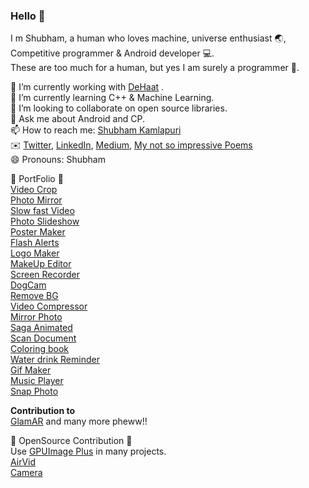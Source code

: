 ### Hello 👋
I m Shubham, a human who loves machine, universe enthusiast :earth_asia:, Competitive programmer & Android developer :computer:.\
These are too much for a human, but yes I am surely a programmer :information_desk_person:.


  🔭 I’m currently working with [DeHaat](https://agrevolution.in/) .\
  🌱 I’m currently learning C++ & Machine Learning.\
  👯 I’m looking to collaborate on open source libraries.\
  💬 Ask me about Android and CP.\
  📫 How to reach me: [Shubham Kamlapuri](mailto:shubhwicked@gmail.com?subject=[GitHub]%20Source%20Han%20Sans)\
  :envelope: [Twitter](https://twitter.com/SHUBH_DUDE), [LinkedIn](https://www.linkedin.com/in/shubhamkamlapuri/), [Medium](https://medium.com/@shubhwicked), [My not so impressive Poems](https://hellopoetry.com/shubhwicked/) <br/>
  😄 Pronouns: Shubham

:bookmark: PortFolio :bookmark:\
  [Video Crop](https://play.google.com/store/apps/details?id=com.fotopix.cropvideotrim)\
  [Photo Mirror](https://play.google.com/store/apps/details?id=com.Biplabs.SquarePhotoMirror)\
  [Slow fast Video](https://play.google.com/store/apps/details?id=com.VideobirdStudio.SlowMotionVideo)\
  [Photo Slideshow](https://play.google.com/store/apps/details?id=com.PICCHAT.PictureVideoSlideshowMusic)\
  [Poster Maker](https://play.google.com/store/apps/details?id=com.cmobileapps.posters)\
  [Flash Alerts](https://play.google.com/store/apps/details?id=com.fantasticdroid.flashalerts)\
  [Logo Maker](https://play.google.com/store/apps/details?id=com.VideobirdStudio.LogoMaker)\
  [MakeUp Editor](https://play.google.com/store/apps/details?id=com.VideoVibe.FaceMakeupEditor)\
  [Screen Recorder](https://play.google.com/store/apps/details?id=com.PICCHAT.RecScreenRecorder)\
  [DogCam](https://play.google.com/store/apps/details?id=com.biplabs.dogscam)\
  [Remove BG](https://play.google.com/store/apps/details?id=com.Biplabs.memorablebackgroundchanger)\
  [Video Compressor](https://play.google.com/store/apps/details?id=com.Biplabs.videocompressor)\
  [Mirror Photo](https://play.google.com/store/apps/details?id=com.Fotopix.MirrorPhotoEditorCollage)\
  [Saga Animated](https://play.google.com/store/apps/details?id=com.fotopix.sagastorymaker)\
  [Scan Document](https://play.google.com/store/apps/details?id=com.fotopix.scanapp)\
  [Coloring book](https://play.google.com/store/apps/details?id=com.Fotopix.Colorfy)\
  [Water drink Reminder](https://play.google.com/store/apps/details?id=com.cmobileapps.waterdrinkreminder)\
  [Gif Maker](https://play.google.com/store/apps/details?id=com.cmobileapps.gifmaker)\
  [Music Player](https://play.google.com/store/apps/details?id=com.cmobileapps.musicplayer)\
  [Snap Photo](https://play.google.com/store/apps/details?id=com.VideobirdStudio.BlurBackgroundandFacialSnap)

**Contribution to**\
[GlamAR](https://play.google.com/store/apps/details?id=com.fynd.ficto) and many more pheww!!

:bookmark: OpenSource Contribution :bookmark:\
Use [GPUImage Plus](https://github.com/wysaid/android-gpuimage-plus) in many projects.\
[AirVid](https://github.com/shubhwicked/AirVid)\
[Camera](https://github.com/shubhwicked/Camera)
